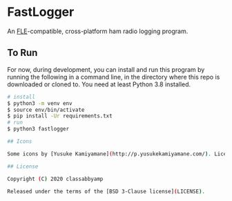 # FastLogger

An [FLE](https://df3cb.com/fle/)-compatible, cross-platform ham radio logging program.

## To Run

For now, during development, you can install and run this program by running the following
in a command line, in the directory where this repo is downloaded or cloned to. You need at
least Python 3.8 installed.

```sh
# install
$ python3 -m venv env
$ source env/bin/activate
$ pip install -Ur requirements.txt
# run
$ python3 fastlogger

## Icons

Some icons by [Yusuke Kamiyamane](http://p.yusukekamiyamane.com/). Licensed under a [Creative Commons Attribution 3.0 License](http://creativecommons.org/licenses/by/3.0/).

## License

Copyright (C) 2020 classabbyamp

Released under the terms of the [BSD 3-Clause license](LICENSE).
